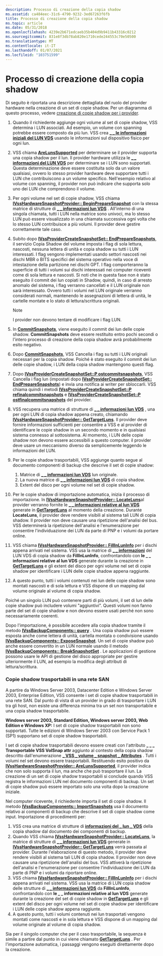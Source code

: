 ```yaml
---
description: Processo di creazione della copia shadow
ms.assetid: ca484eec-31c6-4790-9232-3ed67263f6fb
title: Processo di creazione della copia shadow
ms.topic: article
ms.date: 05/31/2018
ms.openlocfilehash: 4239e2b671edcaeb35b404d9b9411b43316c0212
ms.sourcegitcommit: 831e8f3db78ab820e1710cede244553c70e50500
ms.translationtype: MT
ms.contentlocale: it-IT
ms.lasthandoff: 01/07/2021
ms.locfileid: "103751599"
---
```

# <a name="the-shadow-copy-creation-process"></a>Processo di creazione della copia shadow

Di seguito è riportata una descrizione dettagliata del ruolo del provider hardware nella creazione di un set di copie shadow. Per un diagramma di questo processo, vedere [creazione di copie shadow per i provider](shadow-copy-creation-for-providers.md).

1.  Quando il richiedente aggiunge ogni volume al set di copie shadow, VSS determina i LUN associati. Ad esempio, un volume con spanning potrebbe essere composto da più lun. VSS crea [**\_ \_ le informazioni iniziali del LUN VDS**](/windows/win32/api/vdslun/ns-vdslun-vds_lun_information) usando le informazioni sul dispositivo fisico per ogni lun.
2.  VSS chiama [**AreLunsSupported**](/windows/desktop/api/VsProv/nf-vsprov-ivsshardwaresnapshotprovider-arelunssupported) per determinare se il provider supporta una copia shadow per il lun. Il provider hardware utilizza le [**\_ \_ informazioni del LUN VDS**](/windows/win32/api/vdslun/ns-vdslun-vds_lun_information) per determinare se i LUN sono supportati. Questa determinazione deve essere costituita solo da un valore qualsiasi, ovvero lo stesso provider hardware deve supportare tutti i LUN che contribuiscono a un volume specifico. Nell'esempio relativo al volume con spanning, il provider non può indicare che supporta solo uno dei LUN che comprendono il volume.
3.  Per ogni volume nel set di copie shadow, VSS chiama [**IVssHardwareSnapshotProvider:: BeginPrepareSnapshot**](/windows/desktop/api/VsProv/nf-vsprov-ivsshardwaresnapshotprovider-beginpreparesnapshot) con la stessa matrice di strutture di [**\_ \_ informazioni lun VDS**](/windows/win32/api/vdslun/ns-vdslun-vds_lun_information) . All'interno di una singola chiamata, tutti i LUN nella matrice sono univoci, ma lo stesso LUN può essere visualizzato in una chiamata successiva ogni volta che lo stesso LUN contribuisce a più volumi. Il provider deve gestire correttamente tale caso.
4.  Subito dopo [**IVssProviderCreateSnapshotSet:: EndPrepareSnapshots**](/windows/desktop/api/VsProv/nf-vsprov-ivssprovidercreatesnapshotset-endpreparesnapshots), il servizio Copia Shadow del volume imposta i flag di sola lettura, nascosti, nessuna lettera di unità e copia shadow su tutti i LUN interessati. I flag vengono implementati usando settori nascosti nei dischi MBR o BITS specifici del sistema operativo nella voce di intestazione della partizione nei dischi GPT. I flag comporteranno la superficie di tutti i volumi sui dischi interessati nei computer riceventi come di sola lettura e nascosti. Si noti che in questa fase non è stato eseguito il commit dei lun copiati in Shadow, quindi, in caso di arresto anomalo del sistema, i flag verranno cancellati e il LUN originale non sarà interessato. Ovvero tutti i volumi nel LUN originale verranno considerati normali, mantenendo le assegnazioni di lettera di unità, le cartelle montate e lo stato di lettura/scrittura originali.
    > [!Note]  
    > I provider non devono tentare di modificare i flag LUN.

     

5.  In [**CommitSnapshots**](/windows/desktop/api/VsProv/nf-vsprov-ivssprovidercreatesnapshotset-commitsnapshots), viene eseguito il commit dei lun delle copie shadow. **CommitSnapshots** deve essere restituito entro pochi secondi o l'intero processo di creazione della copia shadow avrà probabilmente esito negativo.
6.  Dopo [**CommitSnapshots**](/windows/desktop/api/VsProv/nf-vsprov-ivssprovidercreatesnapshotset-commitsnapshots), VSS Cancella i flag su tutti i LUN originali necessari per la copia shadow. Poiché è stato eseguito il commit dei lun delle copie shadow, i LUN della copia shadow mantengono questi flag.
7.  Dopo [**IVssProviderCreateSnapshotSet::P ostcommitsnapshots**](/windows/desktop/api/VsProv/nf-vsprov-ivssprovidercreatesnapshotset-postcommitsnapshots), VSS Cancella i flag lun (impostati dopo [**IVssProviderCreateSnapshotSet:: EndPrepareSnapshots**](/windows/desktop/api/VsProv/nf-vsprov-ivssprovidercreatesnapshotset-endpreparesnapshots)) e invia una notifica ai writer per sbloccarli. VSS chiama quindi i metodi [**IVssProviderCreateSnapshotSet::P refinalcommitsnapshots**](/windows/desktop/api/VsProv/nf-vsprov-ivssprovidercreatesnapshotset-prefinalcommitsnapshots) e [**IVssProviderCreateSnapshotSet::P ostfinalcommitsnapshots**](/windows/desktop/api/VsProv/nf-vsprov-ivssprovidercreatesnapshotset-postfinalcommitsnapshots) del provider.
8.  VSS recupera una matrice di strutture di [**\_ \_ informazioni lun VDS**](/windows/win32/api/vdslun/ns-vdslun-vds_lun_information) , una per ogni LUN di copia shadow appena creato, chiamando [**IVssHardwareSnapshotProvider:: GetTargetLuns**](/windows/desktop/api/VsProv/nf-vsprov-ivsshardwaresnapshotprovider-gettargetluns). Il provider deve fornire informazioni sufficienti per consentire a VSS e al provider di identificare le copie shadow in un secondo momento e in qualsiasi sistema connesso al sottosistema. Al momento, i LUN delle copie shadow non devono essere accessibili a questo computer. il provider deve usare un meccanismo diverso da semplicemente leggendo le informazioni del LUN.
9.  Per le copie shadow trasportabili, VSS aggiunge quanto segue al documento componenti di backup che descrive il set di copie shadow:
    1.  Matrice di [**\_ \_ informazioni lun VDS**](/windows/win32/api/vdslun/ns-vdslun-vds_lun_information) lun originale.
    2.  La nuova matrice di [**\_ \_ informazioni lun VDS**](/windows/win32/api/vdslun/ns-vdslun-vds_lun_information) di copia shadow.
    3.  Extent del disco per ogni volume nel set di copie shadow.
10. Per le copie shadow di importazione automatica, inizia il processo di importazione. In [**IVssHardwareSnapshotProvider:: LocateLuns**](/windows/desktop/api/VsProv/nf-vsprov-ivsshardwaresnapshotprovider-locateluns)al provider verranno fornite le [**\_ \_ informazioni relative al lun VDS**](/windows/win32/api/vdslun/ns-vdslun-vds_lun_information) generate in [**GetTargetLuns**](/windows/desktop/api/VsProv/nf-vsprov-ivsshardwaresnapshotprovider-gettargetluns) al momento della creazione. Durante **LocateLuns**, il provider deve rendere visibili al sistema tali LUN di copia shadow. Il provider non deve causare una ripetizione dell'analisi del bus. VSS determinerà la ripetizione dell'analisi e l'enumerazione per consentire l'individuazione dei LUN da parte di PNP e i volumi da portare online.
11. VSS chiama [**IVssHardwareSnapshotProvider:: FillInLunInfo**](/windows/desktop/api/VsProv/nf-vsprov-ivsshardwaresnapshotprovider-fillinluninfo) per i dischi appena arrivati nel sistema. VSS usa la matrice di [**\_ \_ informazioni**](/windows/win32/api/vdslun/ns-vdslun-vds_lun_information) del LUN VDS di copia shadow da **FillInLunInfo**, confrontandolo con **le \_ \_ informazioni relative al lun VDS** generate durante la creazione in [**GetTargetLuns**](/windows/desktop/api/VsProv/nf-vsprov-ivsshardwaresnapshotprovider-gettargetluns) e gli extent del disco per ogni volume nel set di copie shadow per identificare i LUN delle copie shadow appena raggiunte.
12. A questo punto, tutti i volumi contenuti nei lun delle copie shadow sono montati nascosti e di sola lettura e VSS dispone di un mapping dal volume originale al volume di copia shadow.

Poiché un singolo LUN può contenere parti di più volumi, il set di lun delle copie shadow può includere volumi "aggiuntivi". Questi volumi non fanno parte del set di copie shadow e non devono essere usati perché non sono necessariamente coerenti.

Dopo l'importazione, è possibile accedere alla copia shadow tramite il metodo [**IVssBackupComponents:: query**](/windows/desktop/api/VsBackup/nf-vsbackup-ivssbackupcomponents-query) . Una copia shadow può essere esposta anche come lettera di unità, cartella montata o condivisione usando [**IVssBackupComponents:: ExposeSnapshot**](/windows/desktop/api/VsBackup/nf-vsbackup-ivssbackupcomponents-exposesnapshot). Un set di copie shadow può anche essere convertito in un LUN normale usando il metodo [**IVssBackupComponents:: BreakSnapshotSet**](/windows/desktop/api/VsBackup/nf-vsbackup-ivssbackupcomponents-breaksnapshotset) . Le applicazioni di gestione possono usare le API di gestione del disco appropriate per gestire ulteriormente il LUN, ad esempio la modifica degli attributi di lettura/scrittura.

### <a name="transportable-shadow-copies-on-a-san"></a>Copie shadow trasportabili in una rete SAN

A partire da Windows Server 2003, Datacenter Edition e Windows Server 2003, Enterprise Edition, VSS consente i set di copie shadow trasportabili in una rete SAN. Dal punto di vista di un provider in grado di trasportare i LUN tra gli host, non esiste una differenza minima tra un set non transportabile e una copia shadow trasportabile.

**Windows server 2003, Standard Edition, Windows server 2003, Web Edition e Windows XP:** I set di copie shadow trasportabili non sono supportati. Tutte le edizioni di Windows Server 2003 con Service Pack 1 (SP1) supportano set di copie shadow trasportabili.

I set di copie shadow trasportabili devono essere creati con l'attributo **\_ \_ \_ Transportable VSS VolSnap attr** aggiunto al contesto della copia shadow descritto dall'enumerazione [**\_ VSS \_ volume \_ snapshot \_ Attributes**](/windows/desktop/api/Vss/ne-vss-vss_volume_snapshot_attributes) . Tutti i volumi nel set devono essere trasportabili. Restituendo esito positivo da [**IVssHardwareSnapshotProvider:: AreLunsSupported**](/windows/desktop/api/VsProv/nf-vsprov-ivsshardwaresnapshotprovider-arelunssupported), il provider indica che non solo supporta il lun, ma anche che può trasportare il lun. La creazione di un set di copie shadow trasportabili si conclude quando VSS registra le informazioni LUN nel documento componenti di backup. Un set di copie shadow può essere importato solo una volta dopo la creazione iniziale.

Nel computer ricevente, il richiedente importa il set di copie shadow. Il metodo [**IVssBackupComponents:: ImportSnapshots**](/windows/desktop/api/VsBackup/nf-vsbackup-ivssbackupcomponents-importsnapshots) usa il documento relativo ai componenti di backup che descrive il set di copie shadow come input. Importazione di procedimenti per:

1.  VSS crea una matrice di strutture di [**informazioni del \_ lun \_ VDS**](/windows/win32/api/vdslun/ns-vdslun-vds_lun_information) della copia shadow dal documento dei componenti di backup.
2.  Quando VSS chiama [**IVssHardwareSnapshotProvider:: LocateLuns**](/windows/desktop/api/VsProv/nf-vsprov-ivsshardwaresnapshotprovider-locateluns), la matrice di strutture di [**\_ \_ informazioni lun VDS**](/windows/win32/api/vdslun/ns-vdslun-vds_lun_information) generate in [**IVssHardwareSnapshotProvider:: GetTargetLuns**](/windows/desktop/api/VsProv/nf-vsprov-ivsshardwaresnapshotprovider-gettargetluns) verrà passata al provider. Durante l'elaborazione di questo metodo, il provider deve rendere visibili al sistema tali LUN di copia shadow. Il provider non deve causare una ripetizione dell'analisi del bus. VSS attiverà la ripetizione dell'analisi e l'enumerazione per consentire l'individuazione dei LUN da parte di PNP e i volumi da riportare online.
3.  VSS chiama [**IVssHardwareSnapshotProvider:: FillInLunInfo**](/windows/desktop/api/VsProv/nf-vsprov-ivsshardwaresnapshotprovider-fillinluninfo) per i dischi appena arrivati nel sistema. VSS usa la matrice di LUN copia shadow delle strutture di [**\_ \_ informazioni lun VDS**](/windows/win32/api/vdslun/ns-vdslun-vds_lun_information) da **FillInLunInfo**, confrontandolo con **le \_ \_ informazioni relative al lun VDS** generate durante la creazione del set di copie shadow in [**GetTargetLuns**](/windows/desktop/api/VsProv/nf-vsprov-ivsshardwaresnapshotprovider-gettargetluns) e gli extent del disco per ogni volume nel set di copie shadow per identificare i LUN delle copie shadow appena raggiunte.
4.  A questo punto, tutti i volumi contenuti nei lun trasportati vengono montati come nascosti e in sola lettura e VSS dispone di un mapping dal volume originale al volume di copia shadow.

Sia per il singolo computer che per il caso trasportabile, la sequenza è simile a partire dal punto in cui viene chiamato [**GetTargetLuns**](/windows/desktop/api/VsProv/nf-vsprov-ivsshardwaresnapshotprovider-gettargetluns) . Per l'importazione automatica, i passaggi vengono eseguiti direttamente dopo la creazione.

 

 
